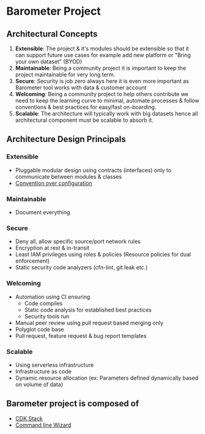 # Barometer Project

## Architectural Concepts

1. **Extensible**: The project & it's modules should be extensible so that it can support future use cases for example
   add new platform or "Bring your own dataset" (BYOD)
2. **Maintainable**: Being a community project it is important to keep the project maintainable for very long term.
3. **Secure**: Security is job zero always here it is even more important as Barometer tool works with data & customer
   account
4. **Welcoming**: Being a community project to help others contribute we need to keep the learning curve to minimal,
   automate processes & follow conventions & best practices for easy/fast on-boarding.
5. **Scalable**: The architecture will typically work with big datasets hence all architectural component must be
   scalable to absorb it.

## Architecture Design Principals

### Extensible

- Pluggable modular design using contracts (interfaces) only to communicate between modules & classes
- [Convention over configuration](https://en.wikipedia.org/wiki/Convention_over_configuration)

### Maintainable

- Document everything

### Secure

- Deny all, allow specific source/port network rules
- Encryption at rest & in-transit
- Least IAM privileges using roles & policies (Resource policies for dual enforcement)
- Static security code analyzers (cfn-lint, git leak etc.)

### Welcoming

- Automation using CI ensuring
    - Code compiles
    - Static code analysis for established best practices
    - Security tools run
- Manual peer review using pull request based merging only
- Polyglot code base
- Pull request, feature request & bug report templates

### Scalable

- Using serverless infrastructure
- Infrastructure as code
- Dynamic resource allocation (ex: Parameters defined dynamically based on volume of data)

## Barometer project is composed of

- [CDK Stack](./source/cdk-stack)
- [Command line Wizard](./source/cli-wizard)
